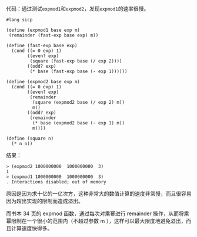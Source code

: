 代码：通过测试`expmod1`和`expmod2`，发现`expmod1`的速率很慢。
```
#lang sicp

(define (expmod1 base exp m)
 (remainder (fast-exp base exp) m))

(define (fast-exp base exp)
  (cond ((= 0 exp) 1)
        ((even? exp)
         (square (fast-exp base (/ exp 2))))
        ((odd? exp)
         (* base (fast-exp base (- exp 1))))))

(define (expmod2 base exp m)
  (cond ((= 0 exp) 1)
        ((even? exp)
         (remainder
          (square (expmod2 base (/ exp 2) m))
          m))
        ((odd? exp)
         (remainder
          (* base (expmod2 base (- exp 1) m))
          m))))

(define (square n)
  (* n n))
```


结果：
```
> (expmod2 1000000000  1000000000  3)
1
> (expmod1 1000000000  1000000000  3)
. Interactions disabled; out of memory
```
原因是因为求十亿的一亿次方，这种非常大的数值计算的速度非常慢，而且很容易因为超出实现的限制而造成溢出。

而书本 34 页的 expmod 函数，通过每次对乘幂进行 remainder 操作，从而将乘幂限制在一个很小的范围内（不超过参数 m ），这样可以最大限度地避免溢出，而且计算速度快得多。
